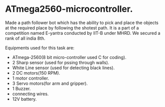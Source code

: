 # ATmega2560-microcontroller.
Made a path follower bot which has the ability to pick and place the objects at the required place by following the shotest path.
It is a part of a competition named E-yantra conducted by IIT-B under MHRD.
We secured a rank of all india 8th.

Equipments used for this task are:
* ATmega-2560(8 bit micro-controller used C for coding).
* 2 Sharp sensor (used for pssing through walls).
* White Line sensor (used for detecting black lines).
* 2 DC motors(150 RPM).
* 1 motor controller.
* 3 Servo motors(for arm and gripper).
* 1 Buzzer.
* connecting wires.
* 12V battery.
